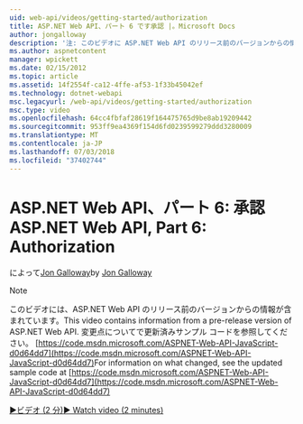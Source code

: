 ```yaml
---
uid: web-api/videos/getting-started/authorization
title: ASP.NET Web API、パート 6 です承認 |。Microsoft Docs
author: jongalloway
description: '注: このビデオに ASP.NET Web API のリリース前のバージョンからの情報が含まれています'
ms.author: aspnetcontent
manager: wpickett
ms.date: 02/15/2012
ms.topic: article
ms.assetid: 14f2554f-ca12-4ffe-af53-1f33b45042ef
ms.technology: dotnet-webapi
msc.legacyurl: /web-api/videos/getting-started/authorization
msc.type: video
ms.openlocfilehash: 64cc4fbfaf28619f164475765d9be8ab19209442
ms.sourcegitcommit: 953ff9ea4369f154d6fd0239599279ddd3280009
ms.translationtype: MT
ms.contentlocale: ja-JP
ms.lasthandoff: 07/03/2018
ms.locfileid: "37402744"
---
```

<a name="aspnet-web-api-part-6-authorization"></a><span data-ttu-id="4c4c8-103">ASP.NET Web API、パート 6: 承認</span><span class="sxs-lookup"><span data-stu-id="4c4c8-103">ASP.NET Web API, Part 6: Authorization</span></span>
====================
<span data-ttu-id="4c4c8-104">によって[Jon Galloway](https://github.com/jongalloway)</span><span class="sxs-lookup"><span data-stu-id="4c4c8-104">by [Jon Galloway](https://github.com/jongalloway)</span></span>

> [!NOTE]
> <span data-ttu-id="4c4c8-105">このビデオには、ASP.NET Web API のリリース前のバージョンからの情報が含まれています。</span><span class="sxs-lookup"><span data-stu-id="4c4c8-105">This video contains information from a pre-release version of ASP.NET Web API.</span></span> <span data-ttu-id="4c4c8-106">変更点についてで更新済みサンプル コードを参照してください。 [https://code.msdn.microsoft.com/ASPNET-Web-API-JavaScript-d0d64dd7](https://code.msdn.microsoft.com/ASPNET-Web-API-JavaScript-d0d64dd7)</span><span class="sxs-lookup"><span data-stu-id="4c4c8-106">For information on what changed, see the updated sample code at [https://code.msdn.microsoft.com/ASPNET-Web-API-JavaScript-d0d64dd7](https://code.msdn.microsoft.com/ASPNET-Web-API-JavaScript-d0d64dd7)</span></span>

[<span data-ttu-id="4c4c8-107">&#9654;ビデオ (2 分)</span><span class="sxs-lookup"><span data-stu-id="4c4c8-107">&#9654; Watch video (2 minutes)</span></span>](https://channel9.msdn.com/Blogs/ASP-NET-Site-Videos/authorization)

